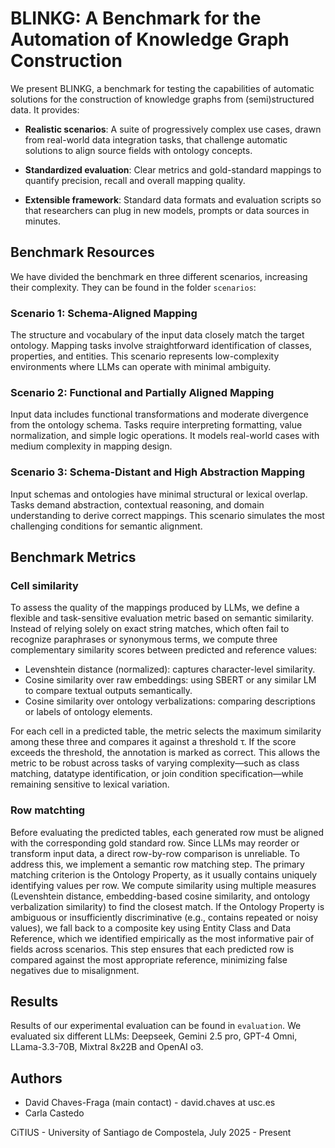 # BLINKG: A Benchmark for the Automation of Knowledge Graph Construction 

We present BLINKG, a benchmark for testing the capabilities of automatic solutions for the construction of
knowledge graphs from (semi)structured data. It provides:

- **Realistic scenarios**: A suite of progressively complex use cases, drawn from real-world data integration tasks, that challenge automatic solutions to align source fields with ontology concepts.

- **Standardized evaluation**: Clear metrics and gold-standard mappings to quantify precision, recall and overall mapping quality.

- **Extensible framework**: Standard data formats and evaluation scripts so that researchers can plug in new models, prompts or data sources in minutes.



## Benchmark Resources
We have divided the benchmark en three different scenarios, increasing their complexity. They can be found in the folder `scenarios`:

### Scenario 1: Schema-Aligned Mapping
The structure and vocabulary of the input data closely match the target ontology. Mapping tasks involve straightforward identification of classes, properties, and entities. This scenario represents low-complexity environments where LLMs can operate with minimal ambiguity.

### Scenario 2: Functional and Partially Aligned Mapping
Input data includes functional transformations and moderate divergence from the ontology schema. Tasks require interpreting formatting, value normalization, and simple logic operations. It models real-world cases with medium complexity in mapping design.

### Scenario 3: Schema-Distant and High Abstraction Mapping
Input schemas and ontologies have minimal structural or lexical overlap. Tasks demand abstraction, contextual reasoning, and domain understanding to derive correct mappings. This scenario simulates the most challenging conditions for semantic alignment.


## Benchmark Metrics

### Cell similarity 
To assess the quality of the mappings produced by LLMs, we define a flexible and task-sensitive evaluation metric based on semantic similarity. Instead of relying solely on exact string matches, which often fail to recognize paraphrases or synonymous terms, we compute three complementary similarity scores between predicted and reference values:
- Levenshtein distance (normalized): captures character-level similarity.
- Cosine similarity over raw embeddings: using SBERT or any similar LM to compare textual outputs semantically.
- Cosine similarity over ontology verbalizations: comparing descriptions or labels of ontology elements.

For each cell in a predicted table, the metric selects the maximum similarity among these three and compares it against a threshold τ. If the score exceeds the threshold, the annotation is marked as correct. This allows the metric to be robust across tasks of varying complexity—such as class matching, datatype identification, or join condition specification—while remaining sensitive to lexical variation.

### Row matchting
Before evaluating the predicted tables, each generated row must be aligned with the corresponding gold standard row. Since LLMs may reorder or transform input data, a direct row-by-row comparison is unreliable. To address this, we implement a semantic row matching step.
The primary matching criterion is the Ontology Property, as it usually contains uniquely identifying values per row. We compute similarity using multiple measures (Levenshtein distance, embedding-based cosine similarity, and ontology verbalization similarity) to find the closest match.
If the Ontology Property is ambiguous or insufficiently discriminative (e.g., contains repeated or noisy values), we fall back to a composite key using Entity Class and Data Reference, which we identified empirically as the most informative pair of fields across scenarios.
This step ensures that each predicted row is compared against the most appropriate reference, minimizing false negatives due to misalignment.


## Results

Results of our experimental evaluation can be found in `evaluation`. We evaluated six different LLMs: 
Deepseek, Gemini 2.5 pro, GPT-4 Omni, LLama-3.3-70B, Mixtral 8x22B and OpenAI o3. 


## Authors

- David Chaves-Fraga (main contact) - david.chaves at usc.es
- Carla Castedo


CiTIUS - University of Santiago de Compostela, July 2025 - Present
